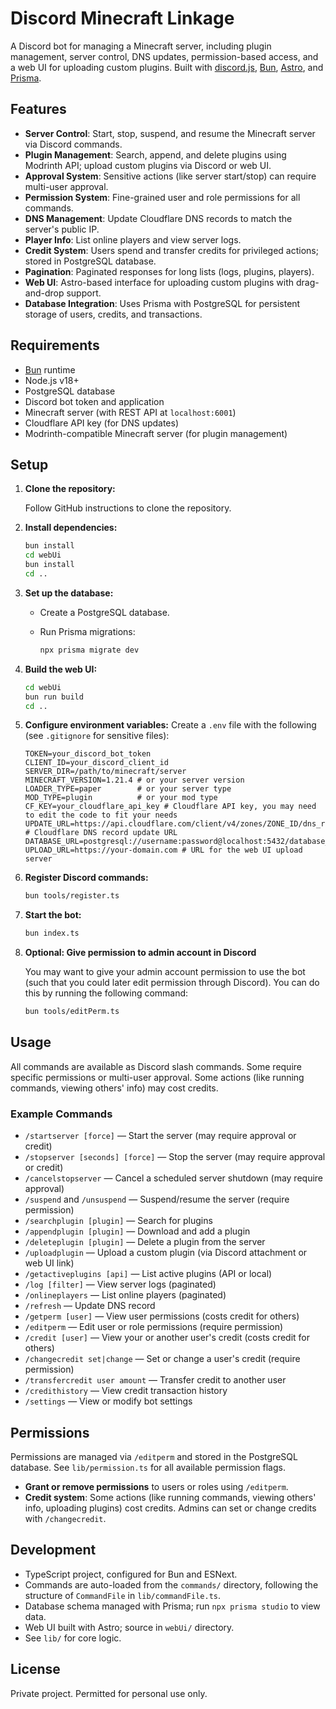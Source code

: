 # Discord Minecraft Linkage

A Discord bot for managing a Minecraft server, including plugin management, server control, DNS updates, permission-based access, and a web UI for uploading custom plugins. Built with [discord.js](https://discord.js.org/), [Bun](https://bun.sh/), [Astro](https://astro.build/), and [Prisma](https://prisma.io/).

## Features

- **Server Control**: Start, stop, suspend, and resume the Minecraft server via Discord commands.
- **Plugin Management**: Search, append, and delete plugins using Modrinth API; upload custom plugins via Discord or web UI.
- **Approval System**: Sensitive actions (like server start/stop) can require multi-user approval.
- **Permission System**: Fine-grained user and role permissions for all commands.
- **DNS Management**: Update Cloudflare DNS records to match the server's public IP.
- **Player Info**: List online players and view server logs.
- **Credit System**: Users spend and transfer credits for privileged actions; stored in PostgreSQL database.
- **Pagination**: Paginated responses for long lists (logs, plugins, players).
- **Web UI**: Astro-based interface for uploading custom plugins with drag-and-drop support.
- **Database Integration**: Uses Prisma with PostgreSQL for persistent storage of users, credits, and transactions.

## Requirements

- [Bun](https://bun.sh/) runtime
- Node.js v18+
- PostgreSQL database
- Discord bot token and application
- Minecraft server (with REST API at `localhost:6001`)
- Cloudflare API key (for DNS updates)
- Modrinth-compatible Minecraft server (for plugin management)

## Setup

1. **Clone the repository:**

   Follow GitHub instructions to clone the repository.

2. **Install dependencies:**

   ```sh
   bun install
   cd webUi
   bun install
   cd ..
   ```

3. **Set up the database:**

   - Create a PostgreSQL database.
   - Run Prisma migrations:

     ```sh
     npx prisma migrate dev
     ```

4. **Build the web UI:**

   ```sh
   cd webUi
   bun run build
   cd ..
   ```

5. **Configure environment variables:**
   Create a `.env` file with the following (see `.gitignore` for sensitive files):

   ```env
   TOKEN=your_discord_bot_token
   CLIENT_ID=your_discord_client_id
   SERVER_DIR=/path/to/minecraft/server
   MINECRAFT_VERSION=1.21.4 # or your server version
   LOADER_TYPE=paper        # or your server type
   MOD_TYPE=plugin          # or your mod type
   CF_KEY=your_cloudflare_api_key # Cloudflare API key, you may need to edit the code to fit your needs
   UPDATE_URL=https://api.cloudflare.com/client/v4/zones/ZONE_ID/dns_records/RECORD_ID # Cloudflare DNS record update URL
   DATABASE_URL=postgresql://username:password@localhost:5432/database_name
   UPLOAD_URL=https://your-domain.com # URL for the web UI upload server
   ```

6. **Register Discord commands:**

   ```sh
   bun tools/register.ts
   ```

7. **Start the bot:**

   ```sh
   bun index.ts
   ```

8. **Optional: Give permission to admin account in Discord**
	
   You may want to give your admin account permission to use the bot (such that you could later edit permission through Discord). You can do this by running the following command:
	
   ```sh
   bun tools/editPerm.ts
   ```

## Usage

All commands are available as Discord slash commands. Some require specific permissions or multi-user approval. Some actions (like running commands, viewing others' info) may cost credits.

### Example Commands

- `/startserver [force]` — Start the server (may require approval or credit)
- `/stopserver [seconds] [force]` — Stop the server (may require approval or credit)
- `/cancelstopserver` — Cancel a scheduled server shutdown (may require approval)
- `/suspend` and `/unsuspend` — Suspend/resume the server (require permission)
- `/searchplugin [plugin]` — Search for plugins
- `/appendplugin [plugin]` — Download and add a plugin
- `/deleteplugin [plugin]` — Delete a plugin from the server
- `/uploadplugin` — Upload a custom plugin (via Discord attachment or web UI link)
- `/getactiveplugins [api]` — List active plugins (API or local)
- `/log [filter]` — View server logs (paginated)
- `/onlineplayers` — List online players (paginated)
- `/refresh` — Update DNS record
- `/getperm [user]` — View user permissions (costs credit for others)
- `/editperm` — Edit user or role permissions (require permission)
- `/credit [user]` — View your or another user's credit (costs credit for others)
- `/changecredit set|change` — Set or change a user's credit (require permission)
- `/transfercredit user amount` — Transfer credit to another user
- `/credithistory` — View credit transaction history
- `/settings` — View or modify bot settings

## Permissions

Permissions are managed via `/editperm` and stored in the PostgreSQL database. See `lib/permission.ts` for all available permission flags.

- **Grant or remove permissions** to users or roles using `/editperm`.
- **Credit system**: Some actions (like running commands, viewing others' info, uploading plugins) cost credits. Admins can set or change credits with `/changecredit`.

## Development

- TypeScript project, configured for Bun and ESNext.
- Commands are auto-loaded from the `commands/` directory, following the structure of `CommandFile` in `lib/commandFile.ts`.
- Database schema managed with Prisma; run `npx prisma studio` to view data.
- Web UI built with Astro; source in `webUi/` directory.
- See `lib/` for core logic.

## License

Private project. Permitted for personal use only.
